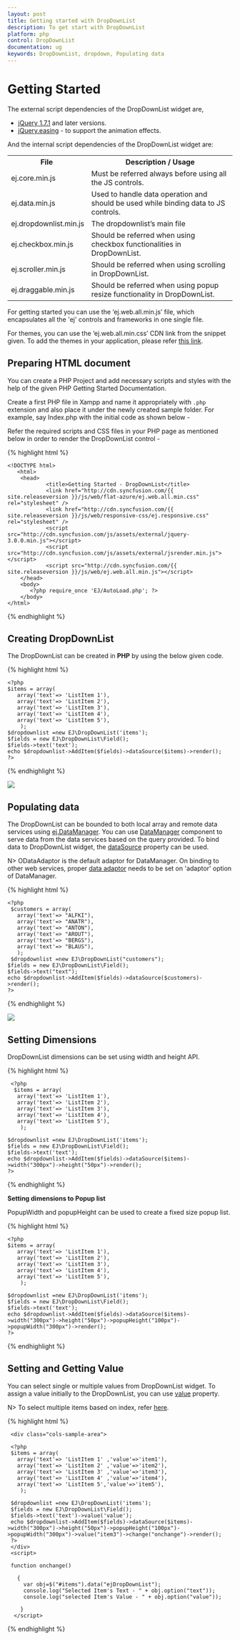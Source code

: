 ```yaml
---
layout: post
title: Getting started with DropDownList 
description: To get start with DropDownList 
platform: php
control: DropDownList
documentation: ug
keywords: DropDownList, dropdown, Populating data
---
```


# Getting Started

The external script dependencies of the DropDownList widget are,

* [jQuery 1.7.1](https://jquery.com/) and later versions.
* [jQuery.easing](https://gsgd.co.uk/sandbox/jquery/easing/) - to support the animation effects.

And the internal script dependencies of the DropDownList widget are:

<table>
	<tr>
		<th>File </th>
		<th>Description / Usage </th>
	</tr>
	<tr>
		<td>ej.core.min.js</td>
		<td>Must be referred always before using all the JS controls.</td>
	</tr>
	<tr>
		<td>ej.data.min.js</td>
		<td>Used to handle data operation and should be used while binding data to JS controls.</td>
	</tr>
	<tr>
		<td>ej.dropdownlist.min.js</td>
		<td>The dropdownlist’s main file</td>
	</tr>
	<tr>
		<td>ej.checkbox.min.js</td>
		<td>Should be referred when using checkbox functionalities in DropDownList.</td>
	</tr>
	<tr>
		<td>ej.scroller.min.js</td>
		<td>Should be referred when using scrolling in DropDownList.</td>
	</tr>
	<tr>
		<td>ej.draggable.min.js</td>
		<td>Should be referred when using popup resize functionality in DropDownList.</td>
	</tr>
</table>

For getting started you can use the ‘ej.web.all.min.js’ file, which encapsulates all the 'ej' controls and frameworks in one single file.<br/> 

For themes, you can use the ‘ej.web.all.min.css’ CDN link from the snippet given. To add the themes in your application, please refer [this link](https://help.syncfusion.com/js/theming-in-essential-javascript-components#adding-specific-theme-to-your-application).


## Preparing HTML document

You can create a PHP Project and add necessary scripts and styles with the help of the given PHP Getting Started Documentation.

Create a first PHP file in Xampp and name it appropriately with `.php` extension and also place it under the newly created sample folder. For example, say Index.php with the initial code as shown below -

Refer the required scripts and CSS files in your PHP page as mentioned below in order to render the DropDownList control - 

{% highlight html %}

    <!DOCTYPE html>
       <html>
        <head>
                <title>Getting Started - DropDownList</title>
                <link href="http://cdn.syncfusion.com/{{ site.releaseversion }}/js/web/flat-azure/ej.web.all.min.css" rel="stylesheet" />
                <link href="http://cdn.syncfusion.com/{{ site.releaseversion }}/js/web/responsive-css/ej.responsive.css" rel="stylesheet" />
                <script src="http://cdn.syncfusion.com/js/assets/external/jquery-3.0.0.min.js"></script>
                <script src="http://cdn.syncfusion.com/js/assets/external/jsrender.min.js"></script>
                <script src="http://cdn.syncfusion.com/{{ site.releaseversion }}/js/web/ej.web.all.min.js"></script>
        </head>
        <body>
           <?php require_once 'EJ/AutoLoad.php'; ?>
        </body>
    </html>

{% endhighlight %}

## Creating DropDownList

The DropDownList can be created in **PHP** by using the below given code.

{% highlight html %}
	
	<?php
    $items = array(
       array('text'=> 'ListItem 1'),
       array('text'=> 'ListItem 2'),
       array('text'=> 'ListItem 3'),
       array('text'=> 'ListItem 4'),
       array('text'=> 'ListItem 5'),
        );
    $dropdownlist =new EJ\DropDownList('items');
    $fields = new EJ\DropDownList\Field();
    $fields->text('text');
    echo $dropdownlist->AddItem($fields)->dataSource($items)->render();
    ?>

{% endhighlight %}
	
![](Getteing-Started_images/Getteing-Started_img1.jpeg)

## Populating data

The DropDownList can be bounded to both local array and remote data services using [ej.DataManager](https://help.syncfusion.com/js/datamanager/overview). You can use [DataManager](https://help.syncfusion.com/js/datamanager/overview) component to serve data from the data services based on the query provided. To bind data to DropDownList widget, the [dataSource](https://help.syncfusion.com/js/api/ejdropdownlist#members:datasource) property can be used.
 
N> ODataAdaptor is the default adaptor for DataManager. On binding to other web services, proper [data adaptor](https://help.syncfusion.com/js/datamanager/data-adaptors) needs to be set on 'adaptor' option of DataManager. 
	
{% highlight html %}
   
    <?php
     $customers = array(
       array('text'=> "ALFKI"),
       array('text'=> "ANATR"),
       array('text'=> "ANTON"),
       array('text'=> "AROUT"),
       array('text'=> "BERGS"),
       array('text'=> "BLAUS"),
       );
	 $dropdownlist =new EJ\DropDownList("customers");
    $fields = new EJ\DropDownList\Field();
    $fields->text("text");
    echo $dropdownlist->AddItem($fields)->dataSource($customers)->render();
    ?>
    
   
{% endhighlight %}
	
![](Getteing-Started_images/Getteing-Started_img2.jpeg)

## Setting Dimensions

DropDownList dimensions can be set using width and height API.
	
{% highlight html %}
	
     <?php
      $items = array(
       array('text'=> 'ListItem 1'),
       array('text'=> 'ListItem 2'),
       array('text'=> 'ListItem 3'),
       array('text'=> 'ListItem 4'),
       array('text'=> 'ListItem 5'),
        );
		
    $dropdownlist =new EJ\DropDownList('items');
    $fields = new EJ\DropDownList\Field();
    $fields->text('text');
    echo $dropdownlist->AddItem($fields)->dataSource($items)->width("300px")->height("50px")->render();
    ?>
{% endhighlight %}

**Setting dimensions to Popup list**

PopupWidth and popupHeight can be used to create a fixed size popup list.

{% highlight html %}

    <?php
    $items = array(
       array('text'=> 'ListItem 1'),
       array('text'=> 'ListItem 2'),
       array('text'=> 'ListItem 3'),
       array('text'=> 'ListItem 4'),
       array('text'=> 'ListItem 5'),
        );
		
    $dropdownlist =new EJ\DropDownList('items');
    $fields = new EJ\DropDownList\Field();
    $fields->text('text');
    echo $dropdownlist->AddItem($fields)->dataSource($items)->width("300px")->height("50px")->popupHeight("100px")->popupWidth("300px")->render();
    ?>
	
{% endhighlight %}
	
## Setting and Getting Value

You can select single or multiple values from DropDownList widget. To assign a value initially to the DropDownList, you can use [value](https://help.syncfusion.com/js/api/ejdropdownlist#members:value) property.

N> To select multiple items based on index, refer [here](functionalities#selection).

{% highlight html %}

     <div class="cols-sample-area">
  
     <?php
     $items = array(
       array('text'=> 'ListItem 1' ,'value'=>'item1'),
       array('text'=> 'ListItem 2' ,'value'=>'item2'),
       array('text'=> 'ListItem 3' ,'value'=>'item3'),
       array('text'=> 'ListItem 4' ,'value'=>'item4'),
       array('text'=> 'ListItem 5','value'=>'item5'),
        );
		
     $dropdownlist =new EJ\DropDownList('items');
     $fields = new EJ\DropDownList\Field();
     $fields->text('text')->value('value');
     echo $dropdownlist->AddItem($fields)->dataSource($items)->width("300px")->height("50px")->popupHeight("100px")->popupWidth("300px")->value("item3")->change("onchange")->render();
     ?>
     </div>
     <script>

     function onchange()

       {
         var obj=$("#items").data("ejDropDownList");
         console.log("Selected Item's Text - " + obj.option("text"));
         console.log("selected Item's Value - " + obj.option("value"));   
   
        }
      </script>

{% endhighlight %}

